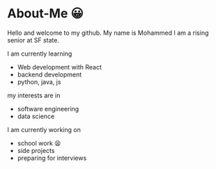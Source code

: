 # About-Me :grinning:

Hello and welcome to my github. My name is Mohammed I am a rising senior at SF state.

I am currently learning 
- Web development with React
- backend development
- python, java, js

my interests are in
- software engineering
- data science

I am currently working on
- school work 😫
- side projects
- preparing for interviews

